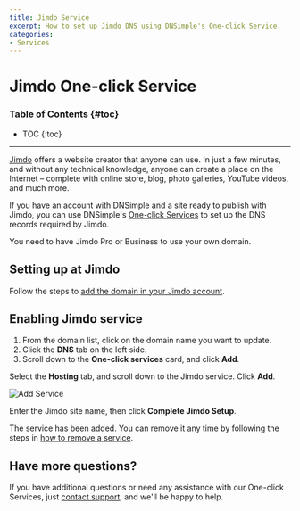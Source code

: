 ```yaml
---
title: Jimdo Service
excerpt: How to set up Jimdo DNS using DNSimple's One-click Service.
categories:
- Services
---
```


# Jimdo One-click Service

### Table of Contents {#toc}

* TOC
{:toc}

---

[Jimdo](https://www.jimdo.com) offers a website creator that anyone can use. In just a few minutes, and without any technical knowledge, anyone can create a place on the Internet – complete with online store, blog, photo galleries, YouTube videos, and much more. 

If you have an account with DNSimple and a site ready to publish with Jimdo, you can use DNSimple's [One-click Services](/categories/services/) to set up the DNS records required by Jimdo. 

<info>
You need to have Jimdo Pro or Business to use your own domain.
</info>

## Setting up at Jimdo

Follow the steps to [add the domain in your Jimdo account](https://help.jimdo.com/hc/en-us/articles/115005533943).

## Enabling Jimdo service

1. From the domain list, click on the domain name you want to update.
2. Click the **DNS** tab on the left side.
3. Scroll down to the **One-click services** card, and click **Add**.

 <!--- needs screenshot -->

Select the **Hosting** tab, and scroll down to the Jimdo service. Click **Add**.

![Add Service](/files/services-jimdo.png)

Enter the Jimdo site name, then click **Complete Jimdo Setup**.

The service has been added. You can remove it any time by following the steps in [how to remove a service](/articles/services/#removing-services).

## Have more questions?

If you have additional questions or need any assistance with our One-click Services, just [contact support](https://dnsimple.com/feedback), and we'll be happy to help.

